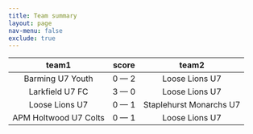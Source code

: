 ```yaml
---
title: Team summary
layout: page
nav-menu: false
exclude: true
---
```




|         team1         |    score    |          team2          |
|:---------------------:|:-----------:|:-----------------------:|
|   Barming U7 Youth    | 0 &mdash; 2 |     Loose Lions U7      |
|    Larkfield U7 FC    | 3 &mdash; 0 |     Loose Lions U7      |
|    Loose Lions U7     | 0 &mdash; 1 | Staplehurst Monarchs U7 |
| APM Holtwood U7 Colts | 0 &mdash; 1 |     Loose Lions U7      |

